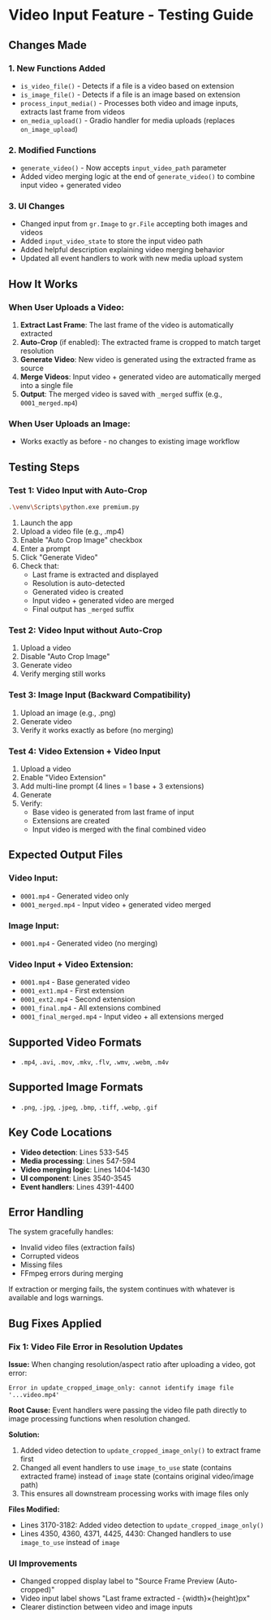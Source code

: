 # Video Input Feature - Testing Guide

## Changes Made

### 1. **New Functions Added**
- `is_video_file()` - Detects if a file is a video based on extension
- `is_image_file()` - Detects if a file is an image based on extension  
- `process_input_media()` - Processes both video and image inputs, extracts last frame from videos
- `on_media_upload()` - Gradio handler for media uploads (replaces `on_image_upload`)

### 2. **Modified Functions**
- `generate_video()` - Now accepts `input_video_path` parameter
- Added video merging logic at the end of `generate_video()` to combine input video + generated video

### 3. **UI Changes**
- Changed input from `gr.Image` to `gr.File` accepting both images and videos
- Added `input_video_state` to store the input video path
- Added helpful description explaining video merging behavior
- Updated all event handlers to work with new media upload system

## How It Works

### When User Uploads a Video:
1. **Extract Last Frame**: The last frame of the video is automatically extracted
2. **Auto-Crop** (if enabled): The extracted frame is cropped to match target resolution
3. **Generate Video**: New video is generated using the extracted frame as source
4. **Merge Videos**: Input video + generated video are automatically merged into a single file
5. **Output**: The merged video is saved with `_merged` suffix (e.g., `0001_merged.mp4`)

### When User Uploads an Image:
- Works exactly as before - no changes to existing image workflow

## Testing Steps

### Test 1: Video Input with Auto-Crop
```bash
.\venv\Scripts\python.exe premium.py
```

1. Launch the app
2. Upload a video file (e.g., .mp4)
3. Enable "Auto Crop Image" checkbox
4. Enter a prompt
5. Click "Generate Video"
6. Check that:
   - Last frame is extracted and displayed
   - Resolution is auto-detected
   - Generated video is created
   - Input video + generated video are merged
   - Final output has `_merged` suffix

### Test 2: Video Input without Auto-Crop
1. Upload a video
2. Disable "Auto Crop Image"
3. Generate video
4. Verify merging still works

### Test 3: Image Input (Backward Compatibility)
1. Upload an image (e.g., .png)
2. Generate video
3. Verify it works exactly as before (no merging)

### Test 4: Video Extension + Video Input
1. Upload a video
2. Enable "Video Extension" 
3. Add multi-line prompt (4 lines = 1 base + 3 extensions)
4. Generate
5. Verify:
   - Base video is generated from last frame of input
   - Extensions are created
   - Input video is merged with the final combined video

## Expected Output Files

### Video Input:
- `0001.mp4` - Generated video only
- `0001_merged.mp4` - Input video + generated video merged

### Image Input:
- `0001.mp4` - Generated video (no merging)

### Video Input + Video Extension:
- `0001.mp4` - Base generated video
- `0001_ext1.mp4` - First extension
- `0001_ext2.mp4` - Second extension
- `0001_final.mp4` - All extensions combined
- `0001_final_merged.mp4` - Input video + all extensions merged

## Supported Video Formats
- `.mp4`, `.avi`, `.mov`, `.mkv`, `.flv`, `.wmv`, `.webm`, `.m4v`

## Supported Image Formats
- `.png`, `.jpg`, `.jpeg`, `.bmp`, `.tiff`, `.webp`, `.gif`

## Key Code Locations

- **Video detection**: Lines 533-545
- **Media processing**: Lines 547-594
- **Video merging logic**: Lines 1404-1430
- **UI component**: Lines 3540-3545
- **Event handlers**: Lines 4391-4400

## Error Handling

The system gracefully handles:
- Invalid video files (extraction fails)
- Corrupted videos
- Missing files
- FFmpeg errors during merging

If extraction or merging fails, the system continues with whatever is available and logs warnings.

## Bug Fixes Applied

### Fix 1: Video File Error in Resolution Updates
**Issue:** When changing resolution/aspect ratio after uploading a video, got error:
```
Error in update_cropped_image_only: cannot identify image file '...video.mp4'
```

**Root Cause:** Event handlers were passing the video file path directly to image processing functions when resolution changed.

**Solution:**
1. Added video detection to `update_cropped_image_only()` to extract frame first
2. Changed all event handlers to use `image_to_use` state (contains extracted frame) instead of `image` state (contains original video/image path)
3. This ensures all downstream processing works with image files only

**Files Modified:**
- Lines 3170-3182: Added video detection to `update_cropped_image_only()`
- Lines 4350, 4360, 4371, 4425, 4430: Changed handlers to use `image_to_use` instead of `image`

### UI Improvements
- Changed cropped display label to "Source Frame Preview (Auto-cropped)"
- Video input label shows "Last frame extracted - {width}×{height}px"
- Clearer distinction between video and image inputs
